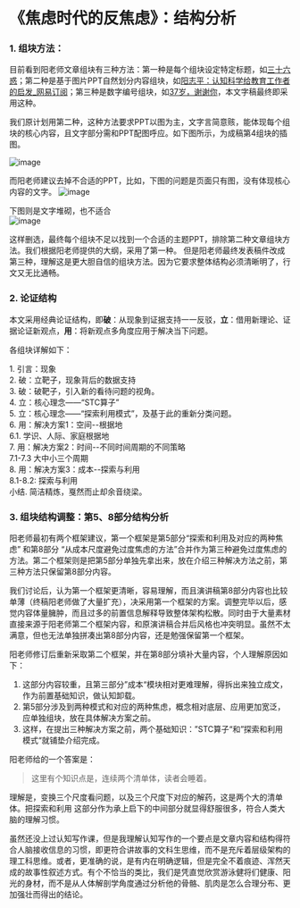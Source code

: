 # 《焦虑时代的反焦虑》：结构分析

### 1\. 组块方法：

目前看到阳老师文章组块有三种方法：第一种是每个组块设定特定标题，如[三十六惑](https://mp.weixin.qq.com/s/RCQXIKWSx_q-BOu6z442Jw)；第二种是基于图片PPT自然划分内容组块，如[阳志平：认知科学给教育工作者的启发_网易订阅](http://dy.163.com/v2/article/detail/DOGTB8BN0516CB2P.html)；第三种是数字编号组块，如[37岁，谢谢你](https://mp.weixin.qq.com/s?__biz=MzA3MzM0MjUyMQ==&mid=2652149909&idx=1&sn=88501bf3d4efc96fd9029367d5837192&chksm=84f0b3c3b3873ad5aafb9258e1d3128e3ee6efd3515c432682283ff4926c4a1cd91b8c87c9e1&scene=21#wechat_redirect)，本文字稿最终即采用这种。

我们原计划用第二种，这种方法要求PPT以图为主，文字言简意赅，能体现每个组块的核心内容，且文字部分需和PPT配图呼应。如下图所示，为成稿第4组块的插图。

![image](https://user-images.githubusercontent.com/30737775/53693232-7e238c80-3dd8-11e9-98ae-d7f533381991.png)





而阳老师建议去掉不合适的PPT，比如，下图的问题是页面只有图，没有体现核心内容的文字。
![image](https://user-images.githubusercontent.com/30737775/53771200-8ef21080-3f46-11e9-9df4-720f98d3e1ab.png)



下图则是文字堆砌，也不适合<br>
![image](https://user-images.githubusercontent.com/30737775/53771202-91ed0100-3f46-11e9-89a9-4f676ff37e4c.png)



这样删选，最终每个组块不足以找到一个合适的主题PPT，排除第二种文章组块方法。我们根据阳老师提供的大纲，采用了第一种。
但是阳老师最终发表稿件改成第三种，理解这是更大胆自信的组块方法。因为它要求整体结构必须清晰明了，行文又无比通畅。

### 2\. 论证结构

本文采用经典论证结构，即**破**：从现象到证据支持一一反驳，**立**：借用新理论、证据论证新观点，**用**：将新观点多角度应用于解决当下问题。

各组块详解如下：

1\.  引言：现象<br>
2\.  破：立靶子，现象背后的数据支持<br>
3\.  破：破靶子，引入新的看待问题的视角。<br>
4\.  立：核心理念——“STC算子”<br>
5\.  立：核心理念——“探索利用模式”，及基于此的重新分类问题。<br>
6\.  用：解决方案1：空间--根据地<br>
6.1\.  学识、人际、家庭根据地<br>7\. 用：解决方案2：时间--不同时间周期的不同策略<br>
7.1-7.3 大中小三个周期<br>8\. 用：解决方案3：成本--探索与利用<br>
8.1-8.2: 探索与利用<br>小结. 简洁精炼，戛然而止却余音绕梁。<br>



### 3\. 组块结构调整：第5、8部分结构分析

阳老师最初有两个框架建议，第一个框架是第5部分“探索和利用及对应的两种焦虑” 和第8部分 “从成本尺度避免过度焦虑的方法”合并作为第三种避免过度焦虑的方法。第二个框架则是把第5部分单独先拿出来，放在介绍三种解决方法之前，第三种方法只保留第8部分内容。

我们讨论后，认为第一个框架更清晰，容易理解，而且演讲稿第8部分内容也比较单薄（终稿阳老师做了大量扩充），决采用第一个框架的方案。调整完毕以后，感觉内容体量臃肿，而且过多的前置信息解释导致整体架构松散。同时由于大量素材直接来源于阳老师第二个框架内容，和原演讲稿合并后风格也冲突明显。虽然不太满意，但也无法单独拼凑出第8部分内容，还是勉强保留第一个框架。

阳老师修订后重新采取第二个框架，并在第8部分填补大量内容，个人理解原因如下：

1. 这部分内容较重，且第三部分”成本“模块相对更难理解，得拆出来独立成文，作为前置基础知识，做认知卸载。
2. 第5部分涉及到两种模式和对应的两种焦虑，概念相对底层、应用更加宽泛，应单独组块，放在具体解决方案之前。
3. 这样，在提出三种解决方案之前，两个基础知识：”STC算子“和”探索和利用模式“就铺垫介绍完成。

阳老师给的一个答案是：

> 这里有个知识点是，连续两个清单体，读者会睡着。

理解是，变换三个尺度看问题，以及三个尺度下对应的解药，这是两个大的清单体。把探索和利用 这部分作为承上启下的中间部分就显得舒服很多，符合人类大脑的理解习惯。

虽然还没上过认知写作课，但是我理解认知写作的一个要点是文章内容和结构得符合人脑接收信息的习惯，即更符合讲故事的文科生思维，而不是充斥着层级架构的理工科思维。或者，更准确的说，是有内在明确逻辑，但是完全不着痕迹、浑然天成的故事性叙述方式。有个不恰当的类比，我们是凭直觉欣赏游泳健将们健康、阳光的身材，而不是从人体解剖学角度通过分析他的骨骼、肌肉是怎么合理分布、更加强壮而得出的结论。